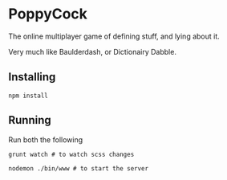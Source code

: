 # PoppyCock
The online multiplayer game of defining stuff, and lying about it.

Very much like Baulderdash, or Dictionairy Dabble.

## Installing
`npm install`

## Running
Run both the following


`grunt watch # to watch scss changes` 


`nodemon ./bin/www # to start the server`
